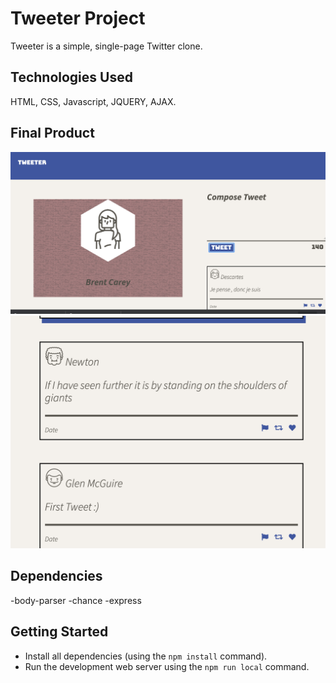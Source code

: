 # Tweeter Project

Tweeter is a simple, single-page Twitter clone.

## Technologies Used

HTML, CSS, Javascript, JQUERY, AJAX.



## Final Product

!["screenshot of the home page on desktop"](https://github.com/bcrwb/tweeter/blob/master/docs/Tweet%20Homepage%20Desktop.png?raw=true)
!["screenshot of tweets on mobile"](https://github.com/bcrwb/tweeter/blob/master/docs/Tweeter%20on%20mobile%20page.png?raw=true)

## Dependencies

-body-parser
-chance
-express

## Getting Started

- Install all dependencies (using the `npm install` command).
- Run the development web server using the `npm run local` command.
